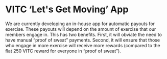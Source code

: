 # VITC ‘Let's Get Moving’ App

We are currently developing an in-house app for automatic payouts for exercise. These payouts will depend on the amount of exercise that our members engage in. This has two benefits. First, it will obviate the need to have manual “proof of sweat” payments. Second, it will ensure that those who engage in more exercise will receive more rewards (compared to the flat 250 VITC reward for everyone in “proof of sweat”).
